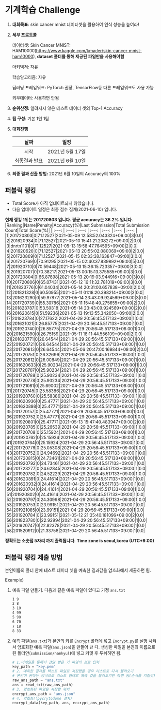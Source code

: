 # **기계학습 Challenge**
1. **대회목표**: skin cancer mnist 데이터셋을 활용하여 인식 성능을 높여라!

2. **세부 프로토콜**

   데이터셋: Skin Cancer MNIST: HAM10000(https://www.kaggle.com/kmader/skin-cancer-mnist-ham10000), 
           **dataset 폴더를 통해 제공된 파일만을 사용해야함**

   아키텍쳐: 자유

   학습알고리즘: 자유

   딥러닝 프레임워크: PyTorch 권장, TensorFlow등 다른 프레임워크도 사용 가능

   외부데이터: 사용하면 안됨

3. **순위산정:** 알려지지 않은 테스트 데이터 셋의 Top-1 Accuracy

4. **팀 구성**: 기본 1인 1팀


5. **대회진행**

   |     날짜      |      일정       |
   | :-----------: | :-------------: |
   |     시작      | 2021년 5월 17일 |
   | 최종결과 발표 | 2021년 6월 10일  |

7. **최종 결과 산출 방법:** 2021년 6월 10일의 Accuracy의 100%


## 퍼블릭 랭킹

  
- Total Score가 아직 업데이트되지 않았습니다. 
 - 다음 업데이트 일정은 최종 점수 집계(2021-06-10) 입니다.
  
**현재 랭킹 1위는 201720803 입니다. 평균 accuracy는 36.2% 입니다.**
|Ranking|Name|Penalty|Accuracy(%)|Last Submission|Total Submission Count|Total Score(%)|
| :---: | :---: | :---: | :---: | :---: | :---: | :---: |
|1|201720803|0|71.12527|2021-05-09 12:58:52.043324+09:00|3|0.0|
|2|201620934|0|71.12527|2021-05-10 15:41:21.208272+09:00|2|0.0|
|3|dnrtn1101|0|71.12527|2021-05-13 15:58:47.764595+09:00|2|0.0|
|4|201620620|0|71.12527|2021-05-13 20:55:02.080069+09:00|2|0.0|
|5|201720809|0|71.12527|2021-05-15 02:33:38.163847+09:00|3|0.0|
|6|201720769|0|70.91295|2021-05-15 02:40:37.839892+09:00|5|0.0|
|7|201920710|0|70.59448|2021-05-13 15:36:15.723357+09:00|3|0.0|
|8|201920707|0|70.38217|2021-05-13 00:15:13.375585+09:00|3|0.0|
|9|201720804|0|66.87898|2021-05-13 20:19:03.944916+09:00|3|0.0|
|10|201720806|0|65.07431|2021-05-12 16:11:32.781019+09:00|3|0.0|
|11|201823776|0|61.04034|2021-05-14 20:31:00.657838+09:00|2|0.0|
|12|201821328|0|60.50955|2021-05-11 01:18:20.398214+09:00|2|0.0|
|13|201623290|0|59.97877|2021-05-14 23:43:09.924569+09:00|3|0.0|
|14|201720739|0|55.30786|2021-05-11 15:48:40.275655+09:00|2|0.0|
|15|201823787|0|53.50318|2021-05-14 23:43:09.924569+09:00|2|0.0|
|16|201620615|0|51.59236|2021-05-13 19:13:55.342050+09:00|2|0.0|
|17|201823784|0|27.17622|2021-04-29 20:56:45.517133+09:00|1|0.0|
|18|201621021|0|26.85775|2021-04-29 20:56:45.517133+09:00|1|0.0|
|19|201920740|0|26.85775|2021-04-29 20:56:45.517133+09:00|1|0.0|
|20|201621590|0|26.75159|2021-05-11 18:11:44.556109+09:00|2|0.0|
|21|201820771|0|26.64544|2021-04-29 20:56:45.517133+09:00|1|0.0|
|22|201920721|0|26.64544|2021-04-29 20:56:45.517133+09:00|1|0.0|
|23|201720813|0|26.64544|2021-05-06 20:47:00.169844+09:00|2|0.0|
|24|201720751|0|26.32696|2021-04-29 20:56:45.517133+09:00|1|0.0|
|25|201720812|0|26.00849|2021-04-29 20:56:45.517133+09:00|1|0.0|
|26|201620633|0|25.90234|2021-04-29 20:56:45.517133+09:00|1|0.0|
|27|201720707|0|25.90234|2021-04-29 20:56:45.517133+09:00|1|0.0|
|28|201720788|0|25.90234|2021-04-29 20:56:45.517133+09:00|1|0.0|
|29|201720778|0|25.90234|2021-04-29 20:56:45.517133+09:00|1|0.0|
|30|201721081|0|25.69002|2021-04-29 20:56:45.517133+09:00|1|0.0|
|31|201720745|0|25.58386|2021-04-29 20:56:45.517133+09:00|1|0.0|
|32|201920760|0|25.58386|2021-04-29 20:56:45.517133+09:00|1|0.0|
|33|201620936|0|25.47771|2021-04-29 20:56:45.517133+09:00|1|0.0|
|34|201620898|0|25.47771|2021-04-29 20:56:45.517133+09:00|1|0.0|
|35|201720157|0|25.47771|2021-04-29 20:56:45.517133+09:00|1|0.0|
|36|201920752|0|25.47771|2021-04-29 20:56:45.517133+09:00|1|0.0|
|37|201920801|0|25.47771|2021-05-13 15:47:40.483947+09:00|2|0.0|
|38|201920785|0|25.26539|2021-04-29 20:56:45.517133+09:00|1|0.0|
|39|201720708|0|25.15924|2021-04-29 20:56:45.517133+09:00|1|0.0|
|40|201920762|0|25.15924|2021-04-29 20:56:45.517133+09:00|1|0.0|
|41|201920764|0|25.15924|2021-04-29 20:56:45.517133+09:00|1|0.0|
|42|201720776|0|25.05308|2021-04-29 20:56:45.517133+09:00|1|0.0|
|43|201720752|0|24.94692|2021-04-29 20:56:45.517133+09:00|1|0.0|
|44|201720815|0|24.73461|2021-04-29 20:56:45.517133+09:00|1|0.0|
|45|201920792|0|24.73461|2021-04-29 20:56:45.517133+09:00|1|0.0|
|46|201723277|0|24.62845|2021-04-29 20:56:45.517133+09:00|1|0.0|
|47|201920782|0|24.52229|2021-04-29 20:56:45.517133+09:00|1|0.0|
|48|201620891|0|24.41614|2021-04-29 20:56:45.517133+09:00|1|0.0|
|49|201620932|0|24.41614|2021-04-29 20:56:45.517133+09:00|1|0.0|
|50|201920704|0|24.41614|2021-04-29 20:56:45.517133+09:00|1|0.0|
|51|201920802|0|24.41614|2021-04-29 20:56:45.517133+09:00|1|0.0|
|52|201920797|0|24.30998|2021-04-29 20:56:45.517133+09:00|1|0.0|
|53|201920753|0|23.99151|2021-04-29 20:56:45.517133+09:00|1|0.0|
|54|201921085|0|23.99151|2021-04-29 20:56:45.517133+09:00|1|0.0|
|55|201920784|0|23.99151|2021-05-12 21:35:40.181096+09:00|2|0.0|
|56|201823780|0|22.92994|2021-04-29 20:56:45.517133+09:00|1|0.0|
|57|201920747|0|22.82378|2021-04-29 20:56:45.517133+09:00|1|0.0|
|58|201520912|0|21.33758|2021-04-29 20:56:45.517133+09:00|1|0.0|


**정확도는 소숫점 5자리 까지 출력됩니다.**
**Time zone is seoul,korea (UTC+9:00)**
## 퍼블릭 랭킹 제출 방법

본인이름의 폴더 안에 테스트 데이터 셋을 예측한 결과값을 암호화해서 제출하면 됨.

Example) 

1. 예측 파일 만들기. 다음과 같은 예측 파일이 있다고 가정 `ans.txt`

   ```tex
   1 9
   2 8
   3 10
   4 99
   5 98
   6 70
   7 18
   8 33
   ```

2. 예측 파일(`ans.txt`)과 본인의 키를 `Encrypt` 폴더에 넣고 `Encrypt.py`를 실행 시켜서 암호화한 예측 파일(`ans.json`)을 만들어 낸 다. 생성한 파일을 본인의 이름으로 된 폴더안(`submission/hankyul`)에 넣고 커밋 후 푸쉬하면 됨.

   ```python
   # 1.이메일을 통해서 전달 받은 키 파일의 경로 입력
   key_path = "key.pem"
   # 2. 예측한 결과를 텍스트 파일로 저장했을 경우 리스트로 다시 불러오기
   # 본인이 원하는 방식으로 리스트 형태로 예측 값을 불러오기만 하면 됨(순서를 지킬것)
   raw_ans_path = "ans.txt"
   ans = read_txt(raw_ans_path)
   # 3. 암호화된 파일을 저장할 위치
   encrypt_ans_path = "ans.json"
   # 4. 암호화!(pycrytodome 설치)
   encrypt_data(key_path, ans, encrypt_ans_path)
   ```




